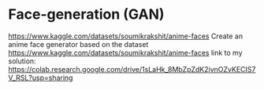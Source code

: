 # Face-generation (GAN)
https://www.kaggle.com/datasets/soumikrakshit/anime-faces
Create an anime face generator based on the dataset https://www.kaggle.com/datasets/soumikrakshit/anime-faces
link to my solution:    https://colab.research.google.com/drive/1sLaHk_8MbZpZdK2jvnOZvKECIS7V_RSL?usp=sharing
